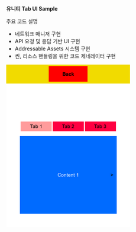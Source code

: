 ﻿**유니티 Tab UI Sample** 

주요 코드 설명 

* 네트워크 매니저 구현 
* API 요청 및 응답 기반 UI 구현 
* Addressable Assets 시스템 구현 
* 씬, 리소스 핸들링을 위한 코드 제네레이터 구현 

![](Aspose.Words.e17d21f8-081d-4160-9c20-0a2b4ad04224.001.png)